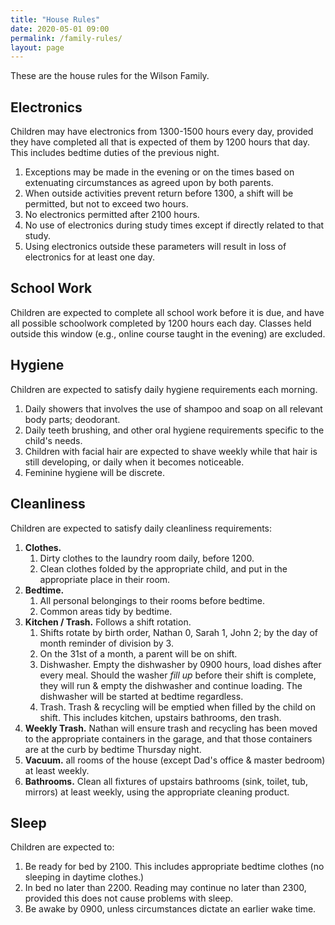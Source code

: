 ```yaml
---
title: "House Rules"
date: 2020-05-01 09:00
permalink: /family-rules/
layout: page
---
```


These are the house rules for the Wilson Family.

## Electronics

Children may have electronics from 1300-1500 hours every day, provided they have completed all that is expected of them by 1200 hours that day. This includes bedtime duties of the previous night.

   1. Exceptions may be made in the evening or on the times based on extenuating circumstances as agreed upon by both parents.
   2. When outside activities prevent return before 1300, a shift will be permitted, but not to exceed two hours.
   3. No electronics permitted after 2100 hours.
   4. No use of electronics during study times except if directly related to that study.
   4. Using electronics outside these parameters will result in loss of electronics for at least one day.

## School Work

Children are expected to complete all school work before it is due, and have all possible schoolwork completed by 1200 hours each day. Classes held outside this window (e.g., online course taught in the evening) are excluded.

## Hygiene

Children are expected to satisfy daily hygiene requirements each morning.

   1. Daily showers that involves the use of shampoo and soap on all relevant body parts; deodorant.
   2. Daily teeth brushing, and other oral hygiene requirements specific to the child's needs.
   1. Children with facial hair are expected to shave weekly while that hair is still developing, or daily when it becomes noticeable.
   2. Feminine hygiene will be discrete.

## Cleanliness

Children are expected to satisfy daily cleanliness requirements:

   1. **Clothes.**
      1. Dirty clothes to the laundry room daily, before 1200.
      2. Clean clothes folded by the appropriate child, and put in the appropriate place in their room.
   2. **Bedtime.**
      1. All personal belongings to their rooms before bedtime.
      2. Common areas tidy by bedtime.
   3. **Kitchen / Trash.** Follows a shift rotation.
      1. Shifts rotate by birth order, Nathan 0, Sarah 1, John 2; by the day of month reminder of division by 3.
      2. On the 31st of a month, a parent will be on shift.
      3. Dishwasher. Empty the dishwasher by 0900 hours, load dishes after every meal. Should the washer _fill up_ before their shift is complete, they will run & empty the dishwasher and continue loading. The dishwasher will be started at bedtime regardless.
      4. Trash. Trash & recycling will be emptied when filled by the child on shift. This includes kitchen, upstairs bathrooms, den trash.
   4. **Weekly Trash.** Nathan will ensure trash and recycling has been moved to the appropriate containers in the garage, and that those containers are at the curb by bedtime Thursday night.
   4. **Vacuum.** all rooms of the house (except Dad's office & master bedroom) at least weekly.
   5. **Bathrooms.** Clean all fixtures of upstairs bathrooms (sink, toilet, tub, mirrors) at least weekly, using the appropriate cleaning product.

## Sleep

Children are expected to:

   1. Be ready for bed by 2100. This includes appropriate bedtime clothes (no sleeping in daytime clothes.)
   2. In bed no later than 2200. Reading may continue no later than 2300, provided this does not cause problems with sleep.
   2. Be awake by 0900, unless circumstances dictate an earlier wake time.
